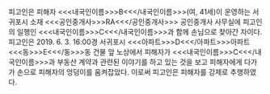 피고인은 피해자 <<<내국인이름>>>B<<</내국인이름>>>(여, 41세)이 운영하는 서귀포시 소재 <<<공인중개사>>>RA<<</공인중개사>>> 공인중개사 사무실에 피고인의 일행인 <<<내국인이름>>>C<<</내국인이름>>>과 함께 손님으로 찾아간 자이다.
피고인은 2019. 6. 3. 16:00경 서귀포시 <<<아파트>>>D<<</아파트>>>아파트 <<<동>>>E<<</동>>>동 건물 앞 노상에서 피해자가 <<<내국인이름>>>C<<</내국인이름>>>과 부동산 계약과 관련된 이야기를 하고 있는 것을 보고 피해자에게 다가가 손으로 피해자의 엉덩이를 움켜잡았다.
이로써 피고인은 피해자를 강제로 추행하였다.